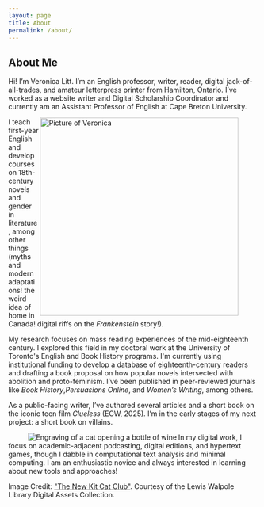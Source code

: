 ```yaml
---
layout: page
title: About
permalink: /about/
---
```


## About Me

Hi! I’m Veronica Litt. I’m an English professor, writer, reader, digital jack-of-all-trades, and amateur letterpress printer from Hamilton, Ontario. I’ve worked as a website writer and Digital Scholarship Coordinator and currently am an Assistant Professor of English at Cape Breton University.

<figure>
<img src="../assets/img/LittPic.png" alt="Picture of Veronica" height="400" align="right"/>
</figure>

I teach first-year English and develop courses on 18th-century novels and gender in literature, among other things (myths and modern adaptations! the weird idea of home in Canada! digital riffs on the _Frankenstein_ story!).

My research focuses on mass reading experiences of the mid-eighteenth century. I explored this field in my doctoral work at the University of Toronto's English and Book History programs. I'm currently using institutional funding to develop a database of eighteenth-century readers and drafting a book proposal on how popular novels intersected with abolition and proto-feminism. I’ve been published in peer-reviewed journals like _Book History_,_Persuasions Online_, and _Women’s Writing_, among others.

As a public-facing writer, I’ve authored several articles and a short book on the iconic teen film _Clueless_ (ECW, 2025). I’m in the early stages of my next project: a short book on villains.

<figure>
<img src="../assets/img/Wine1.png" alt="Engraving of a cat opening a bottle of wine" align="left"/>
</figure>

In my digital work, I focus on academic-adjacent podcasting, digital editions, and hypertext games, though I dabble in computational text analysis and minimal computing. I am an enthusiastic novice and always interested in learning about new tools and approaches!

Image Credit: ["The New Kit Cat Club"](https://collections.library.yale.edu/catalog/10972034). Courtesy of the Lewis Walpole Library Digital Assets Collection. 


